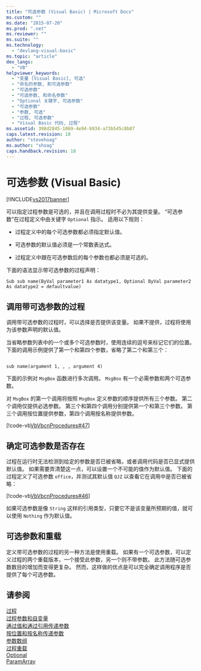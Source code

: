 ```yaml
---
title: "可选参数 (Visual Basic) | Microsoft Docs"
ms.custom: ""
ms.date: "2015-07-20"
ms.prod: ".net"
ms.reviewer: ""
ms.suite: ""
ms.technology: 
  - "devlang-visual-basic"
ms.topic: "article"
dev_langs: 
  - "VB"
helpviewer_keywords: 
  - "变量 [Visual Basic], 可选"
  - "命名的参数, 和可选参数"
  - "可选参数"
  - "可选参数, 和命名参数"
  - "Optional 关键字, 可选参数"
  - "可选参数"
  - "参数, 可选"
  - "过程, 可选参数"
  - "Visual Basic 代码, 过程"
ms.assetid: 398d2845-1069-4e94-b934-a73b545c8b87
caps.latest.revision: 18
author: "stevehoag"
ms.author: "shoag"
caps.handback.revision: 18
---
```

# 可选参数 (Visual Basic)
[!INCLUDE[vs2017banner](../../../../visual-basic/includes/vs2017banner.md)]

可以指定过程参数是可选的，并且在调用过程时不必为其提供变量。  “可选参数”在过程定义中由关键字 `Optional` 指示。  适用以下规则：  
  
-   过程定义中的每个可选参数都必须指定默认值。  
  
-   可选参数的默认值必须是一个常数表达式。  
  
-   过程定义中跟在可选参数后的每个参数也都必须是可选的。  
  
 下面的语法显示带可选参数的过程声明：  
  
```  
Sub sub name(ByVal parameter1 As datatype1, Optional ByVal parameter2 As datatype2 = defaultvalue)  
```  
  
## 调用带可选参数的过程  
 调用带可选参数的过程时，可以选择是否提供该变量。  如果不提供，过程将使用为该参数声明的默认值。  
  
 当省略参数列表中的一个或多个可选参数时，使用连续的逗号来标记它们的位置。  下面的调用示例提供了第一个和第四个参数，省略了第二个和第三个：  
  
```  
  
sub name(argument 1, , , argument 4)  
```  
  
 下面的示例对 `MsgBox` 函数进行多次调用。  `MsgBox` 有一个必需参数和两个可选参数。  
  
 对 `MsgBox` 的第一个调用将按照 `MsgBox` 定义参数的顺序提供所有三个参数。  第二个调用仅提供必选参数。  第三个和第四个调用分别提供第一个和第三个参数。  第三个调用按位置提供参数，第四个调用按名称提供参数。  
  
 [!code-vb[VbVbcnProcedures#47](./codesnippet/VisualBasic/optional-parameters_1.vb)]  
  
## 确定可选参数是否存在  
 过程在运行时无法检测到给定的参数是否已被省略，或者调用代码是否已显式提供默认值。  如果需要弄清楚这一点，可以设置一个不可能的值作为默认值。  下面的过程定义了可选参数  `office`，并测试其默认值  `QJZ` 以查看它在调用中是否已被省略：  
  
 [!code-vb[VbVbcnProcedures#46](./codesnippet/VisualBasic/optional-parameters_2.vb)]  
  
 如果可选参数是像 `String` 这样的引用类型，只要它不是该变量所预期的值，就可以使用 `Nothing` 作为默认值。  
  
## 可选参数和重载  
 定义带可选参数的过程的另一种方法是使用重载。  如果有一个可选参数，可以定义过程的两个重载版本，一个接受此参数，另一个则不带参数。  此方法随可选参数数目的增加而变得更复杂。  然而，这样做的优点是可以完全确定调用程序是否提供了每个可选参数。  
  
## 请参阅  
 [过程](../../../../visual-basic/programming-guide/language-features/procedures/index.md)   
 [过程参数和自变量](../../../../visual-basic/programming-guide/language-features/procedures/procedure-parameters-and-arguments.md)   
 [通过值和通过引用传递参数](../../../../visual-basic/programming-guide/language-features/procedures/passing-arguments-by-value-and-by-reference.md)   
 [按位置和按名称传递参数](../../../../visual-basic/programming-guide/language-features/procedures/passing-arguments-by-position-and-by-name.md)   
 [参数数组](../../../../visual-basic/programming-guide/language-features/procedures/parameter-arrays.md)   
 [过程重载](../../../../visual-basic/programming-guide/language-features/procedures/procedure-overloading.md)   
 [Optional](../../../../visual-basic/language-reference/modifiers/optional.md)   
 [ParamArray](../../../../visual-basic/language-reference/modifiers/paramarray.md)